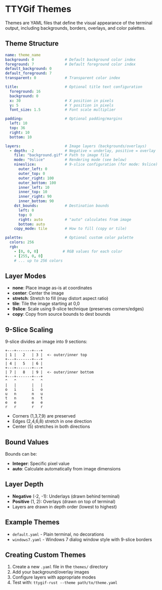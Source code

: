 # TTYGif Themes

Themes are YAML files that define the visual appearance of the terminal output, including backgrounds, borders, overlays, and color palettes.

## Theme Structure

```yaml
name: theme_name
background: 0              # Default background color index
foreground: 7              # Default foreground color index
default_background: 0
default_foreground: 7
transparent: 0             # Transparent color index

title:                     # Optional title text configuration
  foreground: 16
  background: 0
  x: 30                    # X position in pixels
  y: 5                     # Y position in pixels
  font_size: 1.5           # Font scale multiplier

padding:                   # Optional padding/margins
  left: 10
  top: 36
  right: 10
  bottom: 10

layers:                    # Image layers (backgrounds/overlays)
  - depth: -2              # Negative = underlay, positive = overlay
    file: "background.gif" # Path to image file
    mode: "9slice"         # Rendering mode (see below)
    nineslice:             # 9-slice configuration (for mode: 9slice)
      outer_left: 0
      outer_top: 0
      outer_right: 100
      outer_bottom: 100
      inner_left: 10
      inner_top: 10
      inner_right: 90
      inner_bottom: 90
    dst_bounds:            # Destination bounds
      left: 0
      top: 0
      right: auto          # "auto" calculates from image
      bottom: auto
    copy_mode: tile        # How to fill (copy or tile)

palette:                   # Optional custom color palette
  colors: 256
  rgb:
    - [0, 0, 0]           # RGB values for each color
    - [255, 0, 0]
    # ... up to 256 colors
```

## Layer Modes

- **none**: Place image as-is at coordinates
- **center**: Center the image
- **stretch**: Stretch to fill (may distort aspect ratio)
- **tile**: Tile the image starting at 0,0
- **9slice**: Scale using 9-slice technique (preserves corners/edges)
- **copy**: Copy from source bounds to dest bounds

## 9-Slice Scaling

9-slice divides an image into 9 sections:
```
+---+-------+---+
| 1 |   2   | 3 |  <- outer/inner top
+---+-------+---+
| 4 |   5   | 6 |
+---+-------+---+
| 7 |   8   | 9 |  <- outer/inner bottom
+---+-------+---+
^   ^       ^   ^
|   |       |   |
o   i       i   o
u   n       n   u
t   n       n   t
e   e       e   e
r   r       r   r

```

- Corners (1,3,7,9) are preserved
- Edges (2,4,6,8) stretch in one direction
- Center (5) stretches in both directions

## Bound Values

Bounds can be:
- **Integer**: Specific pixel value
- **auto**: Calculate automatically from image dimensions

## Layer Depth

- **Negative** (-2, -1): Underlays (drawn behind terminal)
- **Positive** (1, 2): Overlays (drawn on top of terminal)
- Layers are drawn in depth order (lowest to highest)

## Example Themes

- `default.yaml` - Plain terminal, no decorations
- `windows7.yaml` - Windows 7 dialog window style with 9-slice borders

## Creating Custom Themes

1. Create a new `.yaml` file in the `themes/` directory
2. Add your background/overlay images
3. Configure layers with appropriate modes
4. Test with: `ttygif-rust --theme path/to/theme.yaml`
